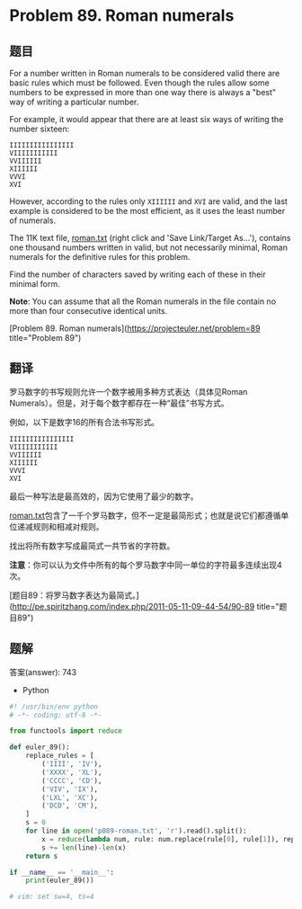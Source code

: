 Problem 89. Roman numerals
========================================

## 题目

For a number written in Roman numerals to be considered valid there are basic rules which must be followed.
Even though the rules allow some numbers to be expressed in more than one way there is always a "best" way of writing a
particular number.

For example, it would appear that there are at least six ways of writing the number sixteen:

    IIIIIIIIIIIIIIII
    VIIIIIIIIIII
    VVIIIIII
    XIIIIII
    VVVI
    XVI

However, according to the rules only `XIIIIII` and `XVI` are valid, and the last example is considered to be the most efficient,
as it uses the least number of numerals.

The 11K text file, [roman.txt](../resource/p089-roman.txt) (right click and 'Save Link/Target As...'), contains one thousand numbers written in valid, but not
necessarily minimal, Roman numerals for the definitive rules for this problem.

Find the number of characters saved by writing each of these in their minimal form.

**Note**: You can assume that all the Roman numerals in the file contain no more than four consecutive identical units.

[Problem 89. Roman numerals](https://projecteuler.net/problem=89 title="Problem 89")

## 翻译

罗马数字的书写规则允许一个数字被用多种方式表达（具体见Roman Numerals）。但是，对于每个数字都存在一种“最佳”书写方式。

例如，以下是数字16的所有合法书写形式。

    IIIIIIIIIIIIIIII
    VIIIIIIIIIII
    VVIIIIII
    XIIIIII
    VVVI
    XVI

最后一种写法是最高效的，因为它使用了最少的数字。

[roman.txt](../resource/p089-roman.txt)包含了一千个罗马数字，但不一定是最简形式；也就是说它们都遵循单位递减规则和相减对规则。

找出将所有数字写成最简式一共节省的字符数。

**注意**：你可以认为文件中所有的每个罗马数字中同一单位的字符最多连续出现4次。

[题目89：将罗马数字表达为最简式。](http://pe.spiritzhang.com/index.php/2011-05-11-09-44-54/90-89 title="题目89")

## 题解

答案(answer): 743

+ Python

~~~python
#! /usr/bin/env python
# -*- coding: utf-8 -*-

from functools import reduce

def euler_89():
    replace_rules = [
        ('IIII', 'IV'),
        ('XXXX', 'XL'),
        ('CCCC', 'CD'),
        ('VIV', 'IX'),
        ('LXL', 'XC'),
        ('DCD', 'CM'),
    ]
    s = 0
    for line in open('p089-roman.txt', 'r').read().split():
        x = reduce(lambda num, rule: num.replace(rule[0], rule[1]), replace_rules, line)
        s += len(line)-len(x)
    return s

if __name__ == '__main__':
    print(euler_89())

# vim: set sw=4, ts=4
~~~
